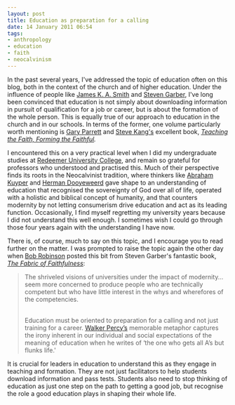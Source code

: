 ```yaml
---
layout: post
title: Education as preparation for a calling
date: 14 January 2011 06:54
tags:
- anthropology
- education
- faith
- neocalvinism
---
```

<p>In the past several years, I've addressed the topic of education often on this blog, both in the context of the church and of higher education. Under the influence of people like <a href="http://www.jameskasmith.com">James K. A. Smith</a> and <a href="http://www.washingtoninst.org/about/bios.htm">Steven Garber</a>, I've long been convinced that education is not simply about downloading information in pursuit of qualification for a job or career, but is about the formation of the whole person. This is equally true of our approach to education in the church and in our schools. In terms of the former, one volume particularly worth mentioning is <a href="http://www.gcts.edu/prospective_students/gary_parrett">Gary Parrett</a> and <a href="http://www.gcts.edu/prospective_students/s_steve_kang">Steve Kang's</a> excellent book, <em><a href="http://www.amazon.com/Teaching-Faith-Forming-Faithful-Education/dp/0830825878">Teaching the Faith, Forming the Faithful</a>.</em></p>
<p>I encountered this on a very practical level when I did my undergraduate studies at <a href="http://www.redeemer.ca">Redeemer University College</a>, and remain so grateful for professors who understood and practised this. Much of their perspective finds its roots in the Neocalvinist tradition, where thinkers like <a href="http://www.allofliferedeemed.co.uk/kuyper.htm">Abraham Kuyper</a> and <a href="http://www.allofliferedeemed.co.uk/dooyeweerd.htm">Herman Dooyeweerd</a> gave shape to an understanding of education that recognised the sovereignty of God over all of life, operated with a holistic and biblical concept of humanity, and that counters modernity by not letting consumerism drive education and act as its leading function.&nbsp;Occasionally, I find myself regretting my university years because I did not understand this well enough. I sometimes wish I could go through those four years again with the understanding I have now.</p>
<p>There is, of course, much to say on this topic, and I encourage you to read further on the matter. I was prompted to raise the topic again the other day when&nbsp;<a href="http://vanguardchurch.blogspot.com/2011/01/college-education-more-than-means-to.html">Bob Robinson</a> posted this bit from Steven Garber's fantastic book, <em><a href="http://www.amazon.com/gp/product/0830833196/">The Fabric of Faithfulness</a></em>:</p>
<blockquote>
The shriveled visions of universities under the impact of modernity&hellip;seem more concerned to produce people who are technically competent but who have little interest in the whys and wherefores of the competencies.<br><br>

Education must be oriented to preparation for a calling and not just training for a career. <a href="http://en.wikipedia.org/wiki/Walker_Percy">Walker Percy&rsquo;s</a> memorable metaphor captures the irony inherent in our individual and social expectations of the meaning of education when he writes of &lsquo;the one who gets all A&rsquo;s but flunks life.'
</blockquote>

It is crucial for leaders in education to understand this as they engage in teaching and formation. They are not just facilitators to help students download information and pass tests. Students also need to stop thinking of education as just one step on the path to getting a good job, but recognise the role a good education plays in shaping their whole life.
